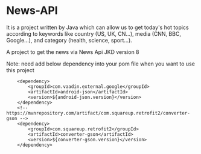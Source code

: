 # News-API
It is a project written by Java which can allow us to get today's hot topics according to keywords like country (US, UK, CN...), media (CNN, BBC, Google...), and category (health, science, sport...).



A project to get the news via News Api
JKD version 8


Note: need add below dependency into your pom file when you want to use this project

        <dependency>
            <groupId>com.vaadin.external.google</groupId>
            <artifactId>android-json</artifactId>
            <version>${android-json.version}</version>
        </dependency>
        <!-- https://mvnrepository.com/artifact/com.squareup.retrofit2/converter-gson -->
        <dependency>
            <groupId>com.squareup.retrofit2</groupId>
            <artifactId>converter-gson</artifactId>
            <version>${converter-gson.version}</version>
        </dependency>
